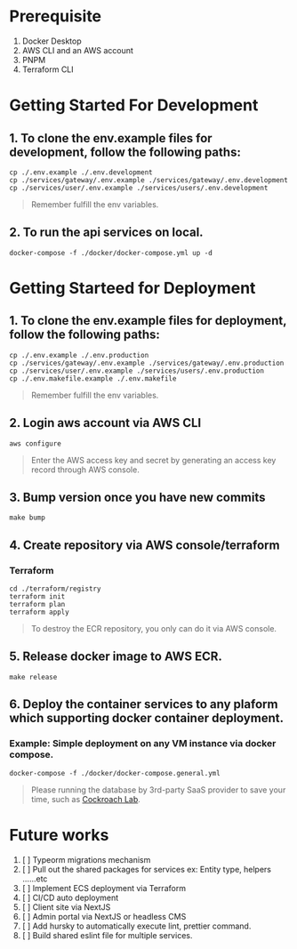 # Prerequisite
1. Docker Desktop
2. AWS CLI and an AWS account
3. PNPM
4. Terraform CLI

# Getting Started For Development

## 1. To clone the env.example files for development, follow the following paths:
```
cp ./.env.example ./.env.development
cp ./services/gateway/.env.example ./services/gateway/.env.development
cp ./services/user/.env.example ./services/users/.env.development
```

> Remember fulfill the env variables.

## 2. To run the api services on local.
```
docker-compose -f ./docker/docker-compose.yml up -d
```

# Getting Starteed for Deployment

## 1. To clone the env.example files for deployment, follow the following paths:
```
cp ./.env.example ./.env.production
cp ./services/gateway/.env.example ./services/gateway/.env.production
cp ./services/user/.env.example ./services/users/.env.production
cp ./.env.makefile.example ./.env.makefile
```
> Remember fulfill the env variables.

## 2. Login aws account via AWS CLI
```
aws configure
```
> Enter the AWS access key and secret by generating an access key record through AWS console.

## 3. Bump version once you have new commits
```
make bump
```

## 4. Create repository via AWS console/terraform
### Terraform
```
cd ./terraform/registry
terraform init
terraform plan
terraform apply
```
> To destroy the ECR repository, you only can do it via AWS console.

## 5. Release docker image to AWS ECR.
```
make release
```

## 6. Deploy the container services to any plaform which supporting docker container deployment.
### Example: Simple deployment on any VM instance via docker compose.
```
docker-compose -f ./docker/docker-compose.general.yml
```

> Please running the database by 3rd-party SaaS provider to save your time, such as [Cockroach Lab](https://www.cockroachlabs.com).

# Future works
1. [ ] Typeorm migrations mechanism
2. [ ] Pull out the shared packages for services ex: Entity type, helpers ......etc
3. [ ] Implement ECS deployment via Terraform
4. [ ] CI/CD auto deployment
5. [ ] Client site via NextJS
6. [ ] Admin portal via NextJS or headless CMS
7. [ ] Add hursky to automatically execute lint, prettier command.
8. [ ] Build shared eslint file for multiple services.
